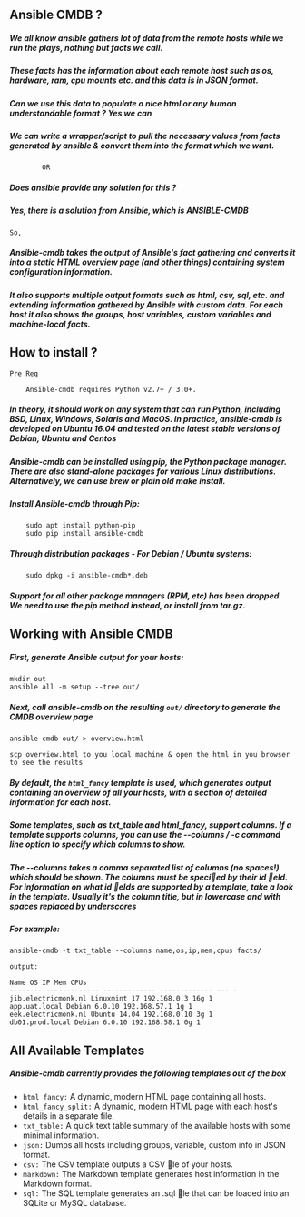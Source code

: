 ## Ansible CMDB ? 

##### We all know ansible gathers lot of data from the remote hosts while we run the plays, nothing but facts we call. 

##### These facts has the information about each remote host such as os, hardware, ram, cpu mounts etc. and this data is in JSON format. 

##### Can we use this data to populate a nice html or any human understandable format ? Yes we can

##### We can write a wrapper/script to pull the necessary values from facts generated by ansible & convert them into the format which we want. 
	
```
		OR
```

##### Does ansible provide any solution for this ? 

##### Yes, there is a solution from Ansible, which is ANSIBLE-CMDB

```
So, 
```

##### Ansible-cmdb takes the output of Ansible's fact gathering and converts it into a static HTML overview page (and other things) containing system configuration information.

##### It also supports multiple output formats such as html, csv, sql, etc. and extending information gathered by Ansible with custom data. For each host it also shows the groups, host variables, custom variables and machine-local facts.

## How to install ?

```
Pre Req 

	Ansible-cmdb requires Python v2.7+ / 3.0+.
````

##### In theory, it should work on any system that can run Python, including BSD, Linux, Windows, Solaris and MacOS. In practice, ansible-cmdb is developed on Ubuntu 16.04 and tested on the latest stable versions of Debian, Ubuntu and Centos

##### Ansible-cmdb can be installed using pip, the Python package manager. There are also stand-alone packages for various Linux distributions. Alternatively, we can use brew or plain old make install.

##### Install Ansible-cmdb through Pip:
```
	sudo apt install python-pip
	sudo pip install ansible-cmdb
```

##### Through distribution packages - For Debian / Ubuntu systems:
```
	sudo dpkg -i ansible-cmdb*.deb
```

##### Support for all other package managers (RPM, etc) has been dropped. We need to use the pip method instead, or install from tar.gz.

## Working with Ansible CMDB

##### First, generate Ansible output for your hosts:
```
mkdir out
ansible all -m setup --tree out/
```

##### Next, call ansible-cmdb on the resulting `out/` directory to generate the CMDB overview page
```
ansible-cmdb out/ > overview.html

scp overview.html to you local machine & open the html in you browser to see the results
```
##### By default, the `html_fancy` template is used, which generates output containing an overview of all your hosts, with a section of detailed information for each host.

##### Some templates, such as txt_table and html_fancy, support columns. If a template supports columns, you can use the --columns / -c command line option to specify which columns to show.

##### The --columns takes a comma separated list of columns (no spaces!) which should be shown. The columns must be speci􀃗ed by their id 􀃗eld. For information on what id 􀃗elds are supported by a template, take a look in the template. Usually it's the column title, but in lowercase and with spaces replaced by underscores

##### For example: 
```
ansible-cmdb -t txt_table --columns name,os,ip,mem,cpus facts/

output:

Name OS IP Mem CPUs
---------------------- ------------- ------------- --- -
jib.electricmonk.nl Linuxmint 17 192.168.0.3 16g 1
app.uat.local Debian 6.0.10 192.168.57.1 1g 1
eek.electricmonk.nl Ubuntu 14.04 192.168.0.10 3g 1
db01.prod.local Debian 6.0.10 192.168.58.1 0g 1
```

## All Available Templates

##### Ansible-cmdb currently provides the following templates out of the box

* `html_fancy:` A dynamic, modern HTML page containing all hosts.
* `html_fancy_split:` A dynamic, modern HTML page with each host's details in a separate file.
* `txt_table:` A quick text table summary of the available hosts with some minimal information.
* `json:` Dumps all hosts including groups, variable, custom info in JSON format.
* `csv:` The CSV template outputs a CSV 􀃗le of your hosts.
* `markdown:` The Markdown template generates host information in the Markdown format.
* `sql:` The SQL template generates an .sql 􀃗le that can be loaded into an SQLite or MySQL database.





